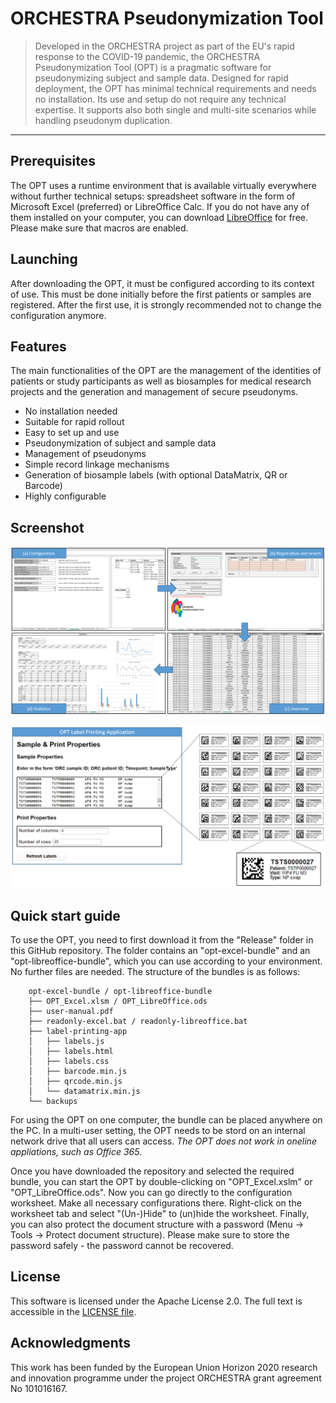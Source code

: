 # ORCHESTRA Pseudonymization Tool

> Developed in the ORCHESTRA project as part of the EU's rapid response to the COVID-19 pandemic, the ORCHESTRA Pseudonymization Tool (OPT) is a pragmatic software for pseudonymizing subject
> and sample data. Designed for rapid deployment, the OPT has minimal technical requirements and needs no installation. Its use and setup do not require any technical
> expertise. It supports also both single and multi-site scenarios while handling pseudonym duplication.

---

## Prerequisites

The OPT uses a runtime environment that is available virtually everywhere without further technical setups: spreadsheet software in the form of Microsoft Excel (preferred) or LibreOffice Calc.
If you do not have any of them installed on your computer, you can download [LibreOffice](https://de.libreoffice.org/download/download/) for free. Please make sure that macros are enabled.

## Launching

After downloading the OPT, it must be configured according to its context of use. This must be done initially before the first patients or samples are registered. After the first use, it is strongly recommended not to change the configuration anymore.

## Features

The main functionalities of the OPT are the management of the identities of patients or study participants as well as biosamples for medical research projects and the generation and management of secure pseudonyms.

* No installation needed
* Suitable for rapid rollout
* Easy to set up and use
* Pseudonymization of subject and sample data
* Management of pseudonyms
* Simple record linkage mechanisms
* Generation of biosample labels (with optional DataMatrix, QR or Barcode)
* Highly configurable

## Screenshot

![Screenshot](development/documentation/overview.png)

![Screenshot](development/documentation/labels.png)

## Quick start guide

To use the OPT, you need to first download it from the "Release" folder in this GitHub repository. 
The folder contains an "opt-excel-bundle" and an "opt-libreoffice-bundle", which you can use according to your environment.
No further files are needed.
The structure of the bundles is as follows:

        opt-excel-bundle / opt-libreoffice-bundle
        ├── OPT_Excel.xlsm / OPT_LibreOffice.ods
        ├── user-manual.pdf
        ├── readonly-excel.bat / readonly-libreoffice.bat
        ├── label-printing-app
        │   ├── labels.js
        │   ├── labels.html
        │   ├── labels.css
        │   ├── barcode.min.js
        │   ├── qrcode.min.js
        │   └── datamatrix.min.js
        └── backups

For using the OPT on one computer, the bundle can be placed anywhere on the PC. In a multi-user setting, the OPT needs to be stord on an internal network drive that all users can access. 
*The OPT does not work in oneline appliations, such as Office 365.*

Once you have downloaded the repository and selected the required bundle, you can start the OPT by double-clicking on "OPT_Excel.xslm" or "OPT_LibreOffice.ods". Now you can go directly to the configuration worksheet. Make all necessary configurations there. Right-click on the worksheet tab and select "(Un-)Hide" to (un)hide the worksheet. Finally, you can also protect the document structure with a password (Menu -> Tools -> Protect document structure). Please make sure to store the password safely - the password cannot be recovered.

## License

This software is licensed under the Apache License 2.0. The full text is
accessible in the [LICENSE file](LICENSE).

## Acknowledgments

This work has been funded by the European Union Horizon 2020 research and innovation programme under the project ORCHESTRA grant agreement No 101016167.

